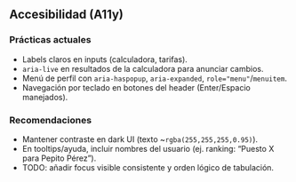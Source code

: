 ## Accesibilidad (A11y)

### Prácticas actuales
- Labels claros en inputs (calculadora, tarifas).
- `aria-live` en resultados de la calculadora para anunciar cambios.
- Menú de perfil con `aria-haspopup`, `aria-expanded`, `role="menu"`/`menuitem`.
- Navegación por teclado en botones del header (Enter/Espacio manejados).

### Recomendaciones
- Mantener contraste en dark UI (texto ~`rgba(255,255,255,0.95)`).
- En tooltips/ayuda, incluir nombres del usuario (ej. ranking: “Puesto X para Pepito Pérez”).
- TODO: añadir focus visible consistente y orden lógico de tabulación.


